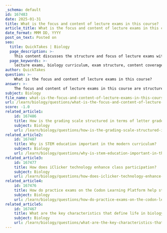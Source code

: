 ```yaml
---
_schema: default
id: 167483
date: 2025-01-31
title: What is the focus and content of lecture exams in this course?
article_title: What is the focus and content of lecture exams in this course?
date_format: MMM DD, YYYY
post_on_text: Posted on
seo:
  title: QuickTakes | Biology
  page_description: >-
    This content discusses the structure and focus of lecture exams within a biology course, including number of exams, content coverage, assessment methods, and study habits for effective preparation.
  page_keywords: >-
    lecture exams, biology curriculum, exam structure, content coverage, final exam, assessment methods, quizzes, study habits, D2L platform, active learning
author: QuickTakes
question: >-
    What is the focus and content of lecture exams in this course?
answer: >-
    The focus and content of lecture exams in this course are structured to assess students' understanding of specific modules within the biology curriculum. Here are the key details regarding the lecture exams:\n\n1. **Number of Exams**: There are four lecture exams throughout the course, each designed to evaluate the students' grasp of the material covered in the preceding weeks.\n\n2. **Content Coverage**: Each exam corresponds to specific topics discussed in class. For instance, the first exam covers the initial ten topics, while subsequent exams address the following content areas. This structure allows for a progressive assessment of knowledge as the course advances.\n\n3. **Comprehensive Final Exam**: In addition to the four lecture exams, there is a comprehensive final exam that encompasses all material covered throughout the semester. This final exam serves to reinforce the cumulative knowledge gained during the course.\n\n4. **Assessment Methods**: The exams are weighted differently to accommodate performance variability among students, ensuring that the grading reflects individual understanding and effort. Regular quizzes are also administered to provide ongoing feedback and reinforce learning.\n\n5. **Preparation and Study Habits**: Students are encouraged to maintain consistent study habits and engage actively with the course materials to prepare effectively for the exams. Utilizing resources such as the D2L (Desire2Learn) platform for accessing course materials and participating in class discussions is emphasized.\n\nOverall, the lecture exams are designed to not only assess knowledge but also to encourage active learning and application of biological concepts in real-world contexts.
subject: Biology
file_name: what-is-the-focus-and-content-of-lecture-exams-in-this-course.md
url: /learn/biology/questions/what-is-the-focus-and-content-of-lecture-exams-in-this-course
score: -1.0
related_article1:
    id: 167486
    title: How is the grading scale structured in terms of letter grades and point distribution?
    subject: Biology
    url: /learn/biology/questions/how-is-the-grading-scale-structured-in-terms-of-letter-grades-and-point-distribution
related_article2:
    id: 167487
    title: Why is STEM education important in the modern curriculum?
    subject: Biology
    url: /learn/biology/questions/why-is-stem-education-important-in-the-modern-curriculum
related_article3:
    id: 167477
    title: How does iClicker technology enhance class participation?
    subject: Biology
    url: /learn/biology/questions/how-does-iclicker-technology-enhance-class-participation
related_article4:
    id: 167476
    title: How do practice exams on the Codon Learning Platform help students prepare for exams?
    subject: Biology
    url: /learn/biology/questions/how-do-practice-exams-on-the-codon-learning-platform-help-students-prepare-for-exams
related_article5:
    id: 167467
    title: What are the key characteristics that define life in biology?
    subject: Biology
    url: /learn/biology/questions/what-are-the-key-characteristics-that-define-life-in-biology
---
```


&nbsp;